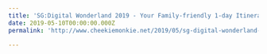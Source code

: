 ```yaml
---
title: 'SG:Digital Wonderland 2019 - Your Family-friendly 1-day Itinerary to the Biggest Tech Carnival!'
date: 2019-05-10T00:00:00.000Z
permalink: 'http://www.cheekiemonkie.net/2019/05/sg-digital-wonderland-2019-tech-carnival-singapore.html'

---
```


